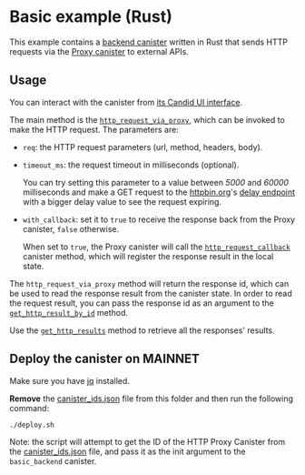 # Basic example (Rust)

This example contains a [backend canister](./src/basic_backend/) written in Rust that sends HTTP requests via the [Proxy canister](../../../src/proxy_canister/) to external APIs.

## Usage

You can interact with the canister from [its Candid UI interface](https://a4gq6-oaaaa-aaaab-qaa4q-cai.raw.icp0.io/?id=ittvb-6qaaa-aaaao-a3agq-cai).

The main method is the [`http_request_via_proxy`](./src/basic_backend/src/lib.rs#L29-L52), which can be invoked to make the HTTP request. The parameters are:

- `req`: the HTTP request parameters (url, method, headers, body).
- `timeout_ms`: the request timeout in milliseconds (optional).

  You can try setting this parameter to a value between _5000_ and _60000_ milliseconds and make a GET request to the [httpbin.org](https://httpbin.org/)'s [delay endpoint](https://httpbin.org/#/Dynamic_data/get_delay__delay_) with a bigger delay value to see the request expiring.

- `with_callback`: set it to `true` to receive the response back from the Proxy canister, `false` otherwise.

  When set to `true`, the Proxy canister will call the [`http_request_callback`](./src/basic_backend/src/lib.rs#L55-L64) canister method, which will register the response result in the local state.

The `http_request_via_proxy` method will return the response id, which can be used to read the response result from the canister state. In order to read the request result, you can pass the response id as an argument to the [`get_http_result_by_id`](./src/basic_backend/src/lib.rs#L72-L74) method.

Use the [`get_http_results`](./src/basic_backend/src/lib.rs#L67-L69) method to retrieve all the responses' results.

## Deploy the canister on MAINNET

Make sure you have [jq](https://jqlang.github.io/jq) installed.

**Remove** the [canister_ids.json](./canister_ids.json) file from this folder and then run the following command:

```bash
./deploy.sh
```

Note: the script will attempt to get the ID of the HTTP Proxy Canister from the [canister_ids.json](../../../canister_ids.json) file, and pass it as the init argument to the `basic_backend` canister.
